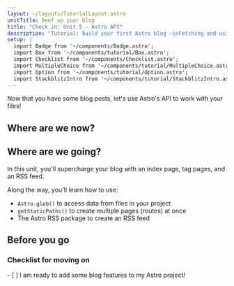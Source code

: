 ```yaml
---
layout: ~/layouts/TutorialLayout.astro
unitTitle: Beef up your blog
title: "Check in: Unit 5 - Astro API"
description: "Tutorial: Build your first Astro blog —\nFetching and using data from project files to dynamically generate page content and routes"
setup: |
  import Badge from '~/components/Badge.astro';
  import Box from '~/components/tutorial/Box.astro';
  import Checklist from '~/components/Checklist.astro';
  import MultipleChoice from '~/components/tutorial/MultipleChoice.astro';
  import Option from '~/components/tutorial/Option.astro';
  import StackblitzIntro from '~/components/tutorial/StackblitzIntro.astro';
---
```


Now that you have some blog posts, let's use Astro's API to work with your files!

## Where are we now?

<StackblitzIntro tree="withastro/blog-tutorial-demo/tree/unit-5/start"/>

## Where are we going?

In this unit, you'll supercharge your blog with an index page, tag pages, and an RSS feed. 

Along the way, you'll learn how to use:
- `Astro.glob()` to access data from files in your project
- `getStaticPaths()` to create multiple pages (routes) at once
- The Astro RSS package to create an RSS feed

## Before you go

<Box icon="check-list">

### Checklist for moving on

<Checklist>
- [ ] I am ready to add some blog features to my Astro project!
</Checklist>
</Box>
